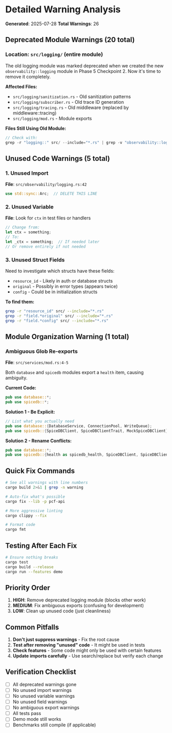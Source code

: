 # Detailed Warning Analysis

**Generated**: 2025-07-28
**Total Warnings**: 26

## Deprecated Module Warnings (20 total)

### Location: `src/logging/` (entire module)
The old logging module was marked deprecated when we created the new `observability::logging` module in Phase 5 Checkpoint 2. Now it's time to remove it completely.

**Affected Files:**
- `src/logging/sanitization.rs` - Old sanitization patterns
- `src/logging/subscriber.rs` - Old trace ID generation  
- `src/logging/tracing.rs` - Old middleware (replaced by middleware::tracing)
- `src/logging/mod.rs` - Module exports

**Files Still Using Old Module:**
```rust
// Check with:
grep -r "logging::" src/ --include="*.rs" | grep -v "observability::logging"
```

## Unused Code Warnings (5 total)

### 1. Unused Import
**File**: `src/observability/logging.rs:42`
```rust
use std::sync::Arc;  // DELETE THIS LINE
```

### 2. Unused Variable
**File**: Look for `ctx` in test files or handlers
```rust
// Change from:
let ctx = something;
// To:
let _ctx = something;  // If needed later
// Or remove entirely if not needed
```

### 3. Unused Struct Fields
Need to investigate which structs have these fields:
- `resource_id` - Likely in auth or database structs
- `original` - Possibly in error types (appears twice)
- `config` - Could be in initialization structs

**To find them:**
```bash
grep -r "resource_id" src/ --include="*.rs"
grep -r "field.*original" src/ --include="*.rs"  
grep -r "field.*config" src/ --include="*.rs"
```

## Module Organization Warning (1 total)

### Ambiguous Glob Re-exports
**File**: `src/services/mod.rs:4-5`

Both `database` and `spicedb` modules export a `health` item, causing ambiguity.

**Current Code:**
```rust
pub use database::*;
pub use spicedb::*;
```

**Solution 1 - Be Explicit:**
```rust
// List what you actually need
pub use database::{DatabaseService, ConnectionPool, WriteQueue};
pub use spicedb::{SpiceDBClient, SpiceDBClientTrait, MockSpiceDBClient};
```

**Solution 2 - Rename Conflicts:**
```rust
pub use database::*;
pub use spicedb::{health as spicedb_health, SpiceDBClient, SpiceDBClientTrait};
```

## Quick Fix Commands

```bash
# See all warnings with line numbers
cargo build 2>&1 | grep -n warning

# Auto-fix what's possible
cargo fix --lib -p pcf-api

# More aggressive linting
cargo clippy --fix

# Format code
cargo fmt
```

## Testing After Each Fix

```bash
# Ensure nothing breaks
cargo test
cargo build --release
cargo run --features demo
```

## Priority Order

1. **HIGH**: Remove deprecated logging module (blocks other work)
2. **MEDIUM**: Fix ambiguous exports (confusing for development)
3. **LOW**: Clean up unused code (just cleanliness)

## Common Pitfalls

1. **Don't just suppress warnings** - Fix the root cause
2. **Test after removing "unused" code** - It might be used in tests
3. **Check features** - Some code might only be used with certain features
4. **Update imports carefully** - Use search/replace but verify each change

## Verification Checklist

- [ ] All deprecated warnings gone
- [ ] No unused import warnings
- [ ] No unused variable warnings  
- [ ] No unused field warnings
- [ ] No ambiguous export warnings
- [ ] All tests pass
- [ ] Demo mode still works
- [ ] Benchmarks still compile (if applicable)
